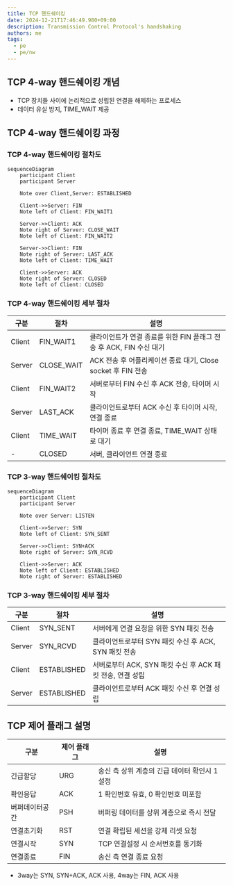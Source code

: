 ```yaml
---
title: TCP 핸드쉐이킹
date: 2024-12-21T17:46:49.980+09:00
description: Transmission Control Protocol's handshaking
authors: me
tags:
  - pe
  - pe/nw 
---
```


## TCP 4-way 핸드쉐이킹 개념

- TCP 장치들 사이에 논리적으로 성립된 연결을 해제하는 프로세스
- 데이터 유실 방지, TIME_WAIT 제공

## TCP 4-way 핸드쉐이킹 과정

### TCP 4-way 핸드쉐이킹 절차도

```mermaid
sequenceDiagram
    participant Client
    participant Server

    Note over Client,Server: ESTABLISHED

    Client->>Server: FIN
    Note left of Client: FIN_WAIT1

    Server->>Client: ACK
    Note right of Server: CLOSE_WAIT
    Note left of Client: FIN_WAIT2

    Server->>Client: FIN
    Note right of Server: LAST_ACK
    Note left of Client: TIME_WAIT

    Client->>Server: ACK
    Note right of Server: CLOSED
    Note left of Client: CLOSED
```

### TCP 4-way 핸드쉐이킹 세부 절차

| 구분 | 절차 | 설명 |
| --- | --- | --- |
| Client | FIN_WAIT1 | 클라이언트가 연결 종료를 위한 FIN 플래그 전송 후 ACK, FIN 수신 대기 |
| Server | CLOSE_WAIT | ACK 전송 후 어플리케이션 종료 대기, Close socket 후 FIN 전송 |
| Client  | FIN_WAIT2 | 서버로부터 FIN 수신 후 ACK 전송, 타이머 시작 |
| Server | LAST_ACK | 클라이언트로부터 ACK 수신 후 타이머 시작, 연결 종료 |
| Client | TIME_WAIT | 타이머 종료 후 연결 종료, TIME_WAIT 상태로 대기 |
| - | CLOSED | 서버, 클라이언트 연결 종료 |

### TCP 3-way 핸드쉐이킹 절차도

```mermaid
sequenceDiagram
    participant Client
    participant Server

    Note over Server: LISTEN

    Client->>Server: SYN
    Note left of Client: SYN_SENT

    Server->>Client: SYN+ACK
    Note right of Server: SYN_RCVD

    Client->>Server: ACK
    Note left of Client: ESTABLISHED
    Note right of Server: ESTABLISHED
```

### TCP 3-way 핸드쉐이킹 세부 절차

| 구분 | 절차 | 설명 |
| --- | --- | --- |
| Client | SYN_SENT | 서버에게 연결 요청을 위한 SYN 패킷 전송 |
| Server | SYN_RCVD | 클라이언트로부터 SYN 패킷 수신 후 ACK, SYN 패킷 전송 |
| Client | ESTABLISHED | 서버로부터 ACK, SYN 패킷 수신 후 ACK 패킷 전송, 연결 성립 |
| Server | ESTABLISHED | 클라이언트로부터 ACK 패킷 수신 후 연결 성립 |

## TCP 제어 플래그 설명

| 구분 | 제어 플래그 | 설명 |
| --- | --- | --- |
| 긴급할당 | URG | 송신 측 상위 계층의 긴급 데이터 확인시 1 설정 |
| 확인응답 | ACK | 1 확인번호 유효, 0 확인번호 미포함 |
| 버퍼데이터공간 | PSH | 버퍼링 데이터를 상위 계층으로 즉시 전달 |
| 연결초기화 | RST | 연결 확립된 세션을 강제 리셋 요청 |
| 연결시작 | SYN | TCP 연결설정 시 순서번호를 동기화 |
| 연결종료 | FIN | 송신 측 연결 종료 요청 |

- 3way는 SYN, SYN+ACK, ACK 사용, 4way는 FIN, ACK 사용
